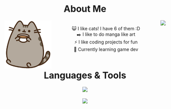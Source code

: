 <h1 align=center>About Me</h1>

<div align=center>
  <div align=center>
    <img src='https://github.com/Pengling1472/Pengling1472/blob/main/computer.gif' height=150 align=right>
    <img src='https://github.com/Pengling1472/Pengling1472/blob/main/coffee.gif' height=150 align=left><br/>
  <div/>
  😺 I like cats! I have 6 of them :D<br/>
  ✒️ I like to do manga like art<br/>
  ⚡ I like coding projects for fun<br/>
  🌱 Currently learning game dev
</div><br/>

<h1 align=center>Languages & Tools</h1>

<div align="center">
  
  [![](https://skillicons.dev/icons?i=js,html,css,cs,mongodb,discordjs,nodejs,react,netlify,vite,godot)](https://github.com/Pengling1472)</br></br>
  [![](https://github-readme-stats.vercel.app/api/top-langs/?username=Pengling1472&theme=vue-dark)](https://github.com/Pengling1472)</br>

</div>
